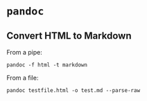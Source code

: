 # `pandoc`

## Convert HTML to Markdown

From a pipe:

	pandoc -f html -t markdown

From a file:

	pandoc testfile.html -o test.md --parse-raw